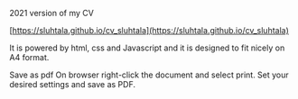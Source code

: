 2021 version of my CV

[https://sluhtala.github.io/cv_sluhtala](https://sluhtala.github.io/cv_sluhtala)

It is powered by html, css and Javascript and it is designed to fit nicely on A4 format.

Save as pdf
On browser right-click the document and select print. Set your desired settings and save as PDF.
